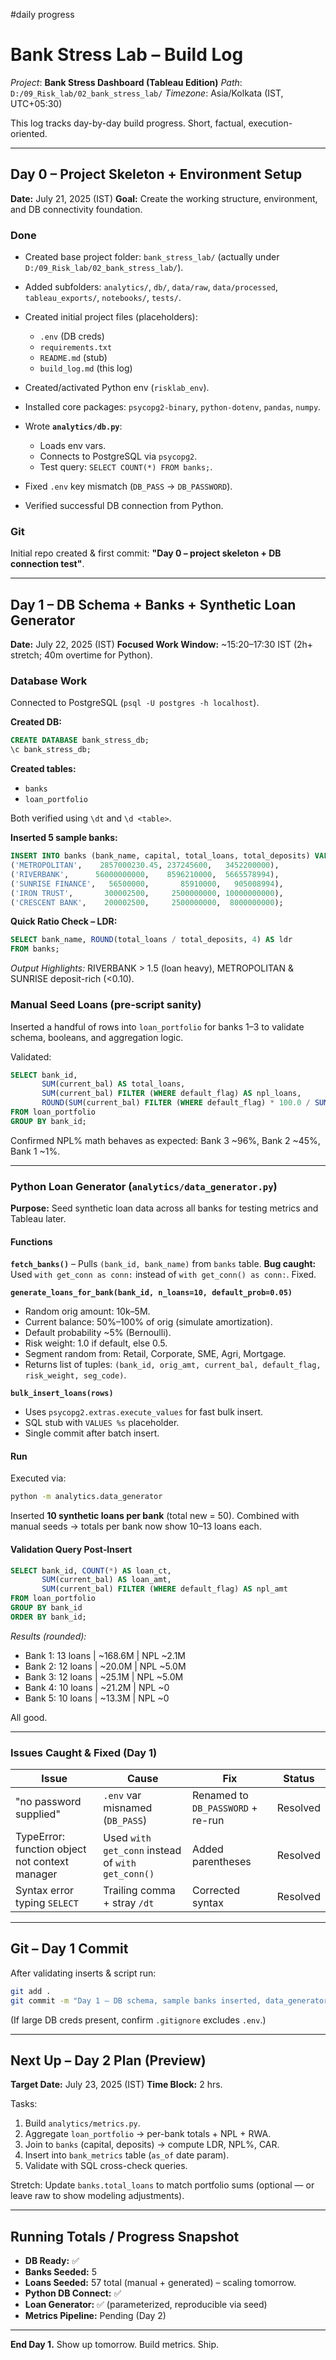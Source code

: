 #daily progress
# Bank Stress Lab – Build Log

*Project*: **Bank Stress Dashboard (Tableau Edition)**
*Path*: `D:/09_Risk_lab/02_bank_stress_lab/`
*Timezone*: Asia/Kolkata (IST, UTC+05:30)

This log tracks day-by-day build progress. Short, factual, execution-oriented.

---

## Day 0 – Project Skeleton + Environment Setup

**Date:** July 21, 2025 (IST)
**Goal:** Create the working structure, environment, and DB connectivity foundation.

### Done

* Created base project folder: `bank_stress_lab/` (actually under `D:/09_Risk_lab/02_bank_stress_lab/`).
* Added subfolders: `analytics/`, `db/`, `data/raw`, `data/processed`, `tableau_exports/`, `notebooks/`, `tests/`.
* Created initial project files (placeholders):

  * `.env` (DB creds)
  * `requirements.txt`
  * `README.md` (stub)
  * `build_log.md` (this log)
* Created/activated Python env (`risklab_env`).
* Installed core packages: `psycopg2-binary`, `python-dotenv`, `pandas`, `numpy`.
* Wrote **`analytics/db.py`**:

  * Loads env vars.
  * Connects to PostgreSQL via `psycopg2`.
  * Test query: `SELECT COUNT(*) FROM banks;`.
* Fixed `.env` key mismatch (`DB_PASS` → `DB_PASSWORD`).
* Verified successful DB connection from Python.

### Git

Initial repo created & first commit: **"Day 0 – project skeleton + DB connection test"**.

---

## Day 1 – DB Schema + Banks + Synthetic Loan Generator

**Date:** July 22, 2025 (IST)
**Focused Work Window:** \~15:20–17:30 IST (2h+ stretch; 40m overtime for Python).

### Database Work

Connected to PostgreSQL (`psql -U postgres -h localhost`).

**Created DB:**

```sql
CREATE DATABASE bank_stress_db;
\c bank_stress_db;
```

**Created tables:**

* `banks`
* `loan_portfolio`

Both verified using `\dt` and `\d <table>`.

**Inserted 5 sample banks:**

```sql
INSERT INTO banks (bank_name, capital, total_loans, total_deposits) VALUES
('METROPOLITAN',    2857000230.45, 237245600,   3452200000),
('RIVERBANK',      56000000000,    8596210000,  5665578994),
('SUNRISE FINANCE',   56500000,       85910000,   905008994),
('IRON TRUST',       300002500,     2500000000, 10000000000),
('CRESCENT BANK',    200002500,     2500000000,  8000000000);
```

**Quick Ratio Check – LDR:**

```sql
SELECT bank_name, ROUND(total_loans / total_deposits, 4) AS ldr
FROM banks;
```

*Output Highlights:* RIVERBANK > 1.5 (loan heavy), METROPOLITAN & SUNRISE deposit-rich (<0.10).

### Manual Seed Loans (pre‑script sanity)

Inserted a handful of rows into `loan_portfolio` for banks 1–3 to validate schema, booleans, and aggregation logic.

Validated:

```sql
SELECT bank_id,
       SUM(current_bal) AS total_loans,
       SUM(current_bal) FILTER (WHERE default_flag) AS npl_loans,
       ROUND(SUM(current_bal) FILTER (WHERE default_flag) * 100.0 / SUM(current_bal), 2) AS npl_pct
FROM loan_portfolio
GROUP BY bank_id;
```

Confirmed NPL% math behaves as expected: Bank 3 \~96%, Bank 2 \~45%, Bank 1 \~1%.

---

### Python Loan Generator (`analytics/data_generator.py`)

**Purpose:** Seed synthetic loan data across all banks for testing metrics and Tableau later.

#### Functions

**`fetch_banks()`** – Pulls `(bank_id, bank_name)` from `banks` table.
**Bug caught:** Used `with get_conn as conn:` instead of `with get_conn() as conn:`. Fixed.

**`generate_loans_for_bank(bank_id, n_loans=10, default_prob=0.05)`**

* Random orig amount: 10k–5M.
* Current balance: 50%–100% of orig (simulate amortization).
* Default probability \~5% (Bernoulli).
* Risk weight: 1.0 if default, else 0.5.
* Segment random from: Retail, Corporate, SME, Agri, Mortgage.
* Returns list of tuples: `(bank_id, orig_amt, current_bal, default_flag, risk_weight, seg_code)`.

**`bulk_insert_loans(rows)`**

* Uses `psycopg2.extras.execute_values` for fast bulk insert.
* SQL stub with `VALUES %s` placeholder.
* Single commit after batch insert.

#### Run

Executed via:

```bash
python -m analytics.data_generator
```

Inserted **10 synthetic loans per bank** (total new = 50). Combined with manual seeds → totals per bank now show 10–13 loans each.

#### Validation Query Post‑Insert

```sql
SELECT bank_id, COUNT(*) AS loan_ct,
       SUM(current_bal) AS loan_amt,
       SUM(current_bal) FILTER (WHERE default_flag) AS npl_amt
FROM loan_portfolio
GROUP BY bank_id
ORDER BY bank_id;
```

*Results (rounded):*

* Bank 1: 13 loans | \~168.6M | NPL \~2.1M
* Bank 2: 12 loans | \~20.0M  | NPL \~5.0M
* Bank 3: 12 loans | \~25.1M  | NPL \~5.0M
* Bank 4: 10 loans | \~21.2M  | NPL \~0
* Bank 5: 10 loans | \~13.3M  | NPL \~0

All good.

---

### Issues Caught & Fixed (Day 1)

| Issue                                          | Cause                                             | Fix                               | Status   |
| ---------------------------------------------- | ------------------------------------------------- | --------------------------------- | -------- |
| "no password supplied"                         | `.env` var misnamed (`DB_PASS`)                   | Renamed to `DB_PASSWORD` + re-run | Resolved |
| TypeError: function object not context manager | Used `with get_conn` instead of `with get_conn()` | Added parentheses                 | Resolved |
| Syntax error typing `SELECT`                   | Trailing comma + stray `/dt`                      | Corrected syntax                  | Resolved |

---

## Git – Day 1 Commit

After validating inserts & script run:

```bash
git add .
git commit -m "Day 1 – DB schema, sample banks inserted, data_generator script"
```

(If large DB creds present, confirm `.gitignore` excludes `.env`.)

---

## Next Up – Day 2 Plan (Preview)

**Target Date:** July 23, 2025 (IST)
**Time Block:** 2 hrs.

Tasks:

1. Build `analytics/metrics.py`.
2. Aggregate `loan_portfolio` → per-bank totals + NPL + RWA.
3. Join to `banks` (capital, deposits) → compute LDR, NPL%, CAR.
4. Insert into `bank_metrics` table (`as_of` date param).
5. Validate with SQL cross-check queries.

Stretch: Update `banks.total_loans` to match portfolio sums (optional — or leave raw to show modeling adjustments).

---

## Running Totals / Progress Snapshot

* **DB Ready:** ✅
* **Banks Seeded:** 5
* **Loans Seeded:** 57 total (manual + generated) – scaling tomorrow.
* **Python DB Connect:** ✅
* **Loan Generator:** ✅ (parameterized, reproducible via seed)
* **Metrics Pipeline:** Pending (Day 2)

---

**End Day 1.**
Show up tomorrow. Build metrics. Ship.
